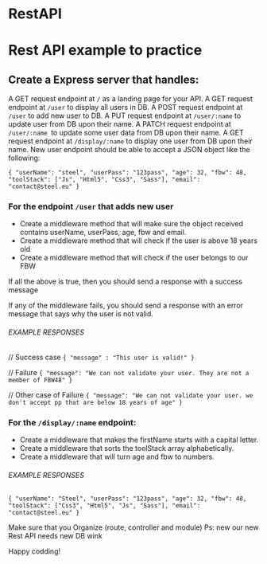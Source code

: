 # RestAPI

# Rest API example to practice

## Create a Express server that handles:

A GET request endpoint at `/` as a landing page for your API.
A GET request endpoint at `/user` to display all users in DB.
A POST request endpoint at `/user` to add new user to DB.
A PUT request endpoint at `/user/:name` to update user from DB upon their name.
A PATCH request endpoint at `/user/:name `to update some user data from DB upon their name.
A GET request endpoint at `/display/:name` to display one user from DB upon their name.
New user endpoint should be able to accept a JSON object like the following:

`{ "userName": "steel", "userPass": "123pass", "age": 32, "fbw": 48, "toolStack": ["Js", "Html5", "Css3", "Sass"], "email": "contact@steel.eu" }`

### For the endpoint `/user` that adds new user

- Create a middleware method that will make sure the object received contains userName, userPass, age, fbw and email.
- Create a middleware method that will check if the user is above 18 years old
- Create a middleware method that will check if the user belongs to our FBW

If all the above is true, then you should send a response with a success message

If any of the middleware fails, you should send a response with an error message that says why the user is not valid.

###### EXAMPLE RESPONSES

// Success case
`{ "message" : "This user is valid!" }`

// Failure
`{ "message": "We can not validate your user. They are not a member of FBW48" }`

// Other case of Failure
`{ "message": "We can not validate your user. we don't accept pp that are below 18 years of age" }`

### For the `/display/:name` endpoint:

- Create a middleware that makes the firstName starts with a capital letter.
- Create a middleware that sorts the toolStack array alphabetically.
- Create a middleware that will turn age and fbw to numbers.

###### EXAMPLE RESPONSES

`{ "userName": "Steel", "userPass": "123pass", "age": 32, "fbw": 48, "toolStack": ["Css3", "Html5", "Js", "Sass"], "email": "contact@steel.eu" }`

Make sure that you Organize (route, controller and module)
Ps: new our new Rest API needs new DB wink

Happy codding!
